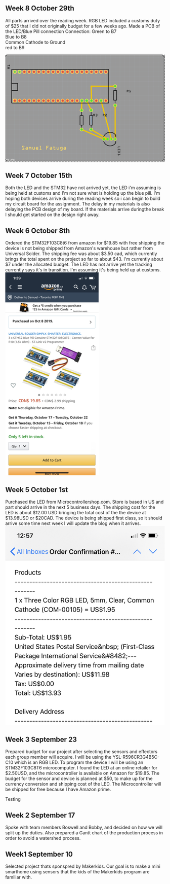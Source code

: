 <html>
  <body>
    <h2>Week 8 October 29th</h2>
    <p>All parts arrived over the reading week. RGB LED included a customs duty of $25 that I did not originally budget for a few weeks ago.  Made a PCB of the LED/Blue Pill connection
    Connection: Green to B7<br/>
                Blue to B8<br/>
                Common Cathode to Ground<br/>
                red to B9<br/>
    </p>
    <p> <img src=https://raw.githubusercontent.com/SamFat787/SmartDenProject/master/Screen%20Shot%202019-11-05%20at%203.26.22%20PM.png> </p>
   <h2>Week 7 October 15th</h2>
    <p>Both the LED and the STM32 have not arrived yet, the LED i'm assuming is being held at customs and I'm not sure what is holding up the blue pill. I'm hoping both devices arrive during the reading week so i can begin to build my circuit board for the assignment.  The delay in my materials is also delaying the PCB design of my board.  If the materials arrive duringthe break I should get started on the design right away.</p>
    <h2> Week 6 October 8th</h2>
    <p>Ordered the STM32F103C8t6 from amazon for $19.85 with free shipping the device is not being shipped from Amazon's warehouse but rather from Universal Solder. The shipping fee was about $3.50 cad, which currently brings the total spent on the project so far to about $43. I'm currently about $7 under the allocated budget.  The LED has not arrive yet the tracking currently says it's in transition. I'm assuming it's being held up at customs.
    <img src=https://github.com/SamFat787/SmartDenProject/blob/master/image1.png?raw=true>
    </p>
    <h2>Week 5 October 1st</h2>
    <p>Purchased the LED from Microcontrollershop.com. Store is based in US and part should arrive in the next 5 business days. The shipping cost for the LED is about $12.00 USD bringing the total cost of the the device at $13.98USD or $20CAD.  The device is being shipped first class, so it should arrive some time next week I will update the blog when it arrives.
    <img src=https://raw.githubusercontent.com/SamFat787/SmartDenProject/master/image0.jpeg>
    </p>
    <h2>Week 3 September 23</h2>
    <p>Prepared budget for our project after selecting the sensors and effectors each group member will acquire. I will be using the YSL-R596CR3G4B5C-C10 which is an RGB LED. To program the device I will be using an  STM32F103C8T6 microcomputer.  I found the LED at an online retailer for $2.50USD, and the microcontroller is available on Amazon for $19.85. The budget for the sensor and device is planned at $50, to make up for the currency conversion and shipping cost of the LED. The Microcontroller will be shipped for free because I have Amazon prime.</p>
 Testing
    <h2>Week 2 September 17</h2>
    <p>Spoke with team members Boswell and Bobby, and decided on how we will split up the duties. Also prepared a Gantt chart of the production process in order to avoid a watershed process.</p>
   
  <h2>Week1 September 10</h2>
    <p>Selected project thats sponspred by Makerkids.  Our goal is to make a mini smarthome using sensors that the kids of the Makerkids program are familiar with.</p>
    
    
  </body>
  </html>
